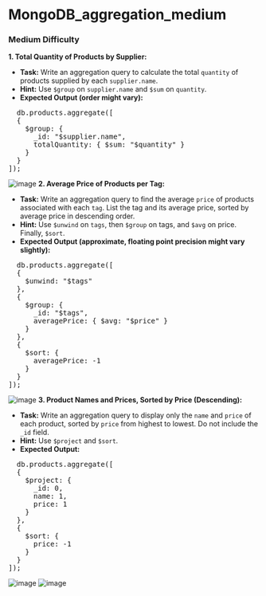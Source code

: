 # MongoDB_aggregation_medium
### Medium Difficulty

**1. Total Quantity of Products by Supplier:**

- **Task:** Write an aggregation query to calculate the total `quantity` of products supplied by each `supplier.name`.
- **Hint:** Use `$group` on `supplier.name` and `$sum` on `quantity`.
- **Expected Output (order might vary):**
<pre>
  db.products.aggregate([
  {
    $group: {
      _id: "$supplier.name",
      totalQuantity: { $sum: "$quantity" }
    }
  }
]);
</pre>
![image](https://github.com/user-attachments/assets/e7a22352-74ef-43d7-aeda-5ce1fd3f7f12)
**2. Average Price of Products per Tag:**

- **Task:** Write an aggregation query to find the average `price` of products associated with each `tag`. List the tag and its average price, sorted by average price in descending order.
- **Hint:** Use `$unwind` on `tags`, then `$group` on tags, and `$avg` on price. Finally, `$sort`.
- **Expected Output (approximate, floating point precision might vary slightly):**
<pre>
  db.products.aggregate([
  {
    $unwind: "$tags"
  },
  {
    $group: {
      _id: "$tags",
      averagePrice: { $avg: "$price" }
    }
  },
  {
    $sort: {
      averagePrice: -1
    }
  }
]);
</pre>
![image](https://github.com/user-attachments/assets/ad3a35fe-d382-4cfe-aed0-62d34ccb5d7d)
**3. Product Names and Prices, Sorted by Price (Descending):**

- **Task:** Write an aggregation query to display only the `name` and `price` of each product, sorted by `price` from highest to lowest. Do not include the `_id` field.
- **Hint:** Use `$project` and `$sort`.
- **Expected Output:**
<pre>
  db.products.aggregate([
  {
    $project: {
      _id: 0,
      name: 1,
      price: 1
    }
  },
  {
    $sort: {
      price: -1
    }
  }
]);
</pre>
![image](https://github.com/user-attachments/assets/85d11566-2e24-45ba-a983-a04ae554d75d)
![image](https://github.com/user-attachments/assets/281f41d1-3cae-426a-a1d8-18453d020836)

